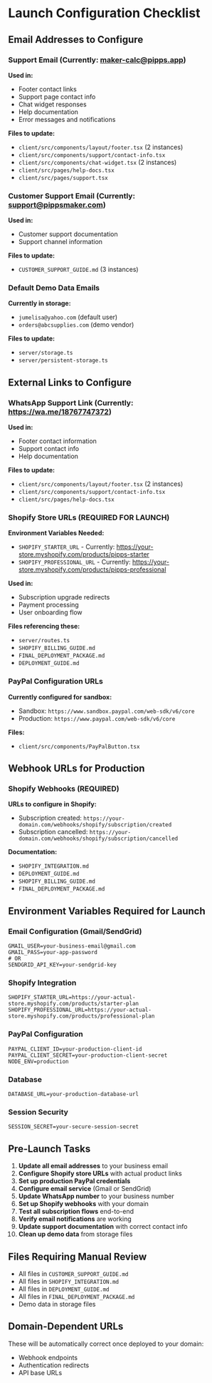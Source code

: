 # Launch Configuration Checklist

## Email Addresses to Configure

### Support Email (Currently: maker-calc@pipps.app)
**Used in:**
- Footer contact links
- Support page contact info
- Chat widget responses
- Help documentation
- Error messages and notifications

**Files to update:**
- `client/src/components/layout/footer.tsx` (2 instances)
- `client/src/components/support/contact-info.tsx`
- `client/src/components/chat-widget.tsx` (2 instances)
- `client/src/pages/help-docs.tsx`
- `client/src/pages/support.tsx`

### Customer Support Email (Currently: support@pippsmaker.com)
**Used in:**
- Customer support documentation
- Support channel information

**Files to update:**
- `CUSTOMER_SUPPORT_GUIDE.md` (3 instances)

### Default Demo Data Emails
**Currently in storage:**
- `jumelisa@yahoo.com` (default user)
- `orders@abcsupplies.com` (demo vendor)

**Files to update:**
- `server/storage.ts`
- `server/persistent-storage.ts`

## External Links to Configure

### WhatsApp Support Link (Currently: https://wa.me/18767747372)
**Used in:**
- Footer contact information
- Support contact info
- Help documentation

**Files to update:**
- `client/src/components/layout/footer.tsx` (2 instances)
- `client/src/components/support/contact-info.tsx`
- `client/src/pages/help-docs.tsx`

### Shopify Store URLs (REQUIRED FOR LAUNCH)
**Environment Variables Needed:**
- `SHOPIFY_STARTER_URL` - Currently: https://your-store.myshopify.com/products/pipps-starter
- `SHOPIFY_PROFESSIONAL_URL` - Currently: https://your-store.myshopify.com/products/pipps-professional

**Used in:**
- Subscription upgrade redirects
- Payment processing
- User onboarding flow

**Files referencing these:**
- `server/routes.ts`
- `SHOPIFY_BILLING_GUIDE.md`
- `FINAL_DEPLOYMENT_PACKAGE.md`
- `DEPLOYMENT_GUIDE.md`

### PayPal Configuration URLs
**Currently configured for sandbox:**
- Sandbox: `https://www.sandbox.paypal.com/web-sdk/v6/core`
- Production: `https://www.paypal.com/web-sdk/v6/core`

**Files:**
- `client/src/components/PayPalButton.tsx`

## Webhook URLs for Production

### Shopify Webhooks (REQUIRED)
**URLs to configure in Shopify:**
- Subscription created: `https://your-domain.com/webhooks/shopify/subscription/created`
- Subscription cancelled: `https://your-domain.com/webhooks/shopify/subscription/cancelled`

**Documentation:**
- `SHOPIFY_INTEGRATION.md`
- `DEPLOYMENT_GUIDE.md`
- `SHOPIFY_BILLING_GUIDE.md`
- `FINAL_DEPLOYMENT_PACKAGE.md`

## Environment Variables Required for Launch

### Email Configuration (Gmail/SendGrid)
```
GMAIL_USER=your-business-email@gmail.com
GMAIL_PASS=your-app-password
# OR
SENDGRID_API_KEY=your-sendgrid-key
```

### Shopify Integration
```
SHOPIFY_STARTER_URL=https://your-actual-store.myshopify.com/products/starter-plan
SHOPIFY_PROFESSIONAL_URL=https://your-actual-store.myshopify.com/products/professional-plan
```

### PayPal Configuration
```
PAYPAL_CLIENT_ID=your-production-client-id
PAYPAL_CLIENT_SECRET=your-production-client-secret
NODE_ENV=production
```

### Database
```
DATABASE_URL=your-production-database-url
```

### Session Security
```
SESSION_SECRET=your-secure-session-secret
```

## Pre-Launch Tasks

1. **Update all email addresses** to your business email
2. **Configure Shopify store URLs** with actual product links
3. **Set up production PayPal credentials**
4. **Configure email service** (Gmail or SendGrid)
5. **Update WhatsApp number** to your business number
6. **Set up Shopify webhooks** with your domain
7. **Test all subscription flows** end-to-end
8. **Verify email notifications** are working
9. **Update support documentation** with correct contact info
10. **Clean up demo data** from storage files

## Files Requiring Manual Review
- All files in `CUSTOMER_SUPPORT_GUIDE.md`
- All files in `SHOPIFY_INTEGRATION.md`
- All files in `DEPLOYMENT_GUIDE.md`
- All files in `FINAL_DEPLOYMENT_PACKAGE.md`
- Demo data in storage files

## Domain-Dependent URLs
These will be automatically correct once deployed to your domain:
- Webhook endpoints
- Authentication redirects
- API base URLs